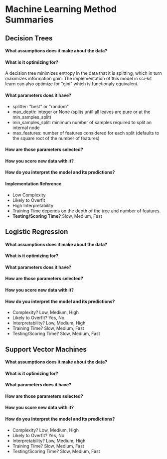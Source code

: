 # Machine Learning Method Summaries

## Decision Trees

#### What assumptions does it make about the data?

#### What is it optimizing for?
A decision tree minimizes entropy in the data that it is splitting, which in turn maximizes information gain. The implementation of this model in sci-kit learn can also optimize for "gini" which is functionaly equivalent. 

#### What parameters does it have?
- splitter: "best" or "random"
- max\_depth: integer or None (splits until all leaves are pure or at the min\_samples\_split)
- min\_samples\_split: minimum number of samples required to split an internal node
- max\_features: number of features considered for each split (defaults to the square root of the number of features)

#### How are those parameters selected?

#### How you score new data with it?

#### How do you interpret the model and its predictions?

#### Implementation Reference
- Low Complexity 
- Likely to Overfit
- High Interpretability 
- Training Time depends on the depth of the tree and number of features. 
- **Testing/Scoring Time?** Slow, Medium, Fast

## Logistic Regression

#### What assumptions does it make about the data?

#### What is it optimizing for?

#### What parameters does it have?

#### How are those parameters selected?

#### How you score new data with it?

#### How do you interpret the model and its predictions?

- Complexity? Low, Medium, High
- Likely to Overfit? Yes, No
- Interpretability? Low, Medium, High
- Training Time? Slow, Medium, Fast
- Testing/Scoring Time? Slow, Medium, Fast

## Support Vector Machines

#### What assumptions does it make about the data?

#### What is it optimizing for?

#### What parameters does it have?

#### How are those parameters selected?

#### How you score new data with it?

#### How do you interpret the model and its predictions?

- Complexity? Low, Medium, High
- Likely to Overfit? Yes, No
- Interpretability? Low, Medium, High
- Training Time? Slow, Medium, Fast
- Testing/Scoring Time? Slow, Medium, Fast
